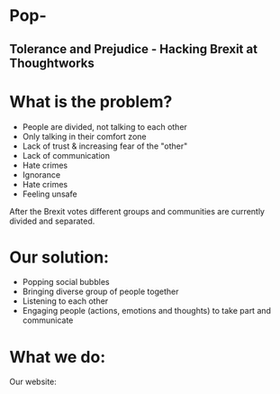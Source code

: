# Pop-

## Tolerance and Prejudice - Hacking Brexit at Thoughtworks

# What is the problem?
- People are divided, not talking to each other
- Only talking in their comfort zone
- Lack of trust & increasing fear of the "other"
- Lack of communication
- Hate crimes
- Ignorance
- Hate crimes
- Feeling unsafe


After the Brexit votes different groups and communities are currently divided and separated.


# Our solution:
- Popping social bubbles
- Bringing diverse group of people together
- Listening to each other
- Engaging people (actions, emotions and thoughts) to take part and communicate

# What we do:
Our website:
